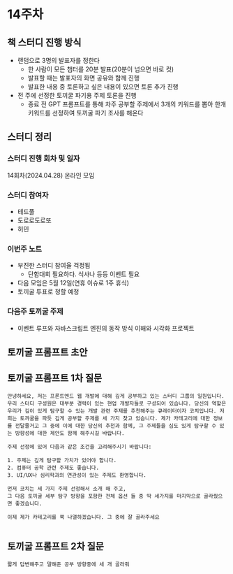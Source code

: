# 14주차

## 책 스터디 진행 방식

- 랜덤으로 3명의 발표자를 정한다
  - 한 사람이 모든 챕터를 20분 발표(20분이 넘으면 바로 컷)
  - 발표할 때는 발표자의 화면 공유와 함께 진행
  - 발표한 내용 중 토론하고 싶은 내용이 있으면 토론 추가 진행
- 전 주에 선정한 토끼굴 파기용 주제 토론을 진행
  - 종료 전 GPT 프롬프트를 통해 차주 공부할 주제에서 3개의 키워드를 뽑아 한개 키워드를 선정하여 토끼굴 파기 조사를 해온다

## 스터디 정리

### 스터디 진행 회차 및 일자

14회차(2024.04.28) 온라인 모임

### 스터디 참여자

- 테드풀
- 도로로도로또
- 허민

### 이번주 노트

- 부진한 스터디 참여율 걱정됨
  - 단합대회 필요하다. 식사나 등등 이벤트 필요
- 다음 모임은 5월 12일(연휴 이슈로 1주 휴식)
- 토끼굴 투표로 정할 예정

### 다음주 토끼굴 주제

- 이벤트 루프와 자바스크립트 엔진의 동작 방식 이해와 시각화 프로젝트

## 토끼굴 프롬프트 초안

## 토끼굴 프롬프트 1차 질문

```
안녕하세요, 저는 프론트엔드 웹 개발에 대해 깊게 공부하고 있는 스터디 그룹의 일원입니다. 우리 스터디 구성원은 대부분 경력이 있는 현업 개발자들로 구성되어 있습니다. 당신의 역할은 우리가 깊이 있게 탐구할 수 있는 개발 관련 주제를 추천해주는 큐레이터이자 코치입니다. 저희는 토까굴을 파듯 깊게 공부할 주제를 세 가지 찾고 있습니다. 제가 카테고리에 대한 정보를 전달줄거고 그 중에 이에 대한 당신의 추천과 함께, 그 주제들을 심도 있게 탐구할 수 있는 방향성에 대한 제안도 함께 해주시길 바랍니다.

주제 선정에 있어 다음과 같은 조건을 고려해주시기 바랍니다:

1. 주제는 깊게 탐구할 가치가 있어야 합니다.
2. 컴퓨터 공학 관련 주제도 좋습니다.
3. UI/UX나 심리학과의 연관성이 있는 주제도 환영합니다.

먼저 코치는 세 가지 주제 선정해서 소개 해 주고,
그 다음 토끼굴 세부 탐구 방향을 포함한 전체 옵션 들 중 딱 세가지를 마지막으로 골라줬으면 좋겠습니다.

이제 제가 카테고리를 쭉 나열하겠습니다. 그 중에 잘 골라주세요


```

## 토끼굴 프롬프트 2차 질문

```
짧게 답변해주고 말해준 공부 방향중에 세 개 골라줘
```
